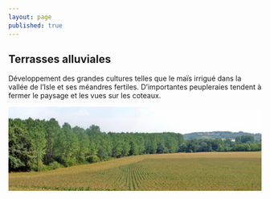 ```yaml
---
layout: page
published: true
---
```


## Terrasses alluviales

Développement des grandes cultures telles que le maïs irrigué dans la vallée de l’Isle et ses méandres fertiles. 
D’importantes peupleraies tendent à fermer le paysage et les vues sur les coteaux.

![1_geographie__POP1.jpg](data/images/1/geographie/1_geographie__POP1.jpg)